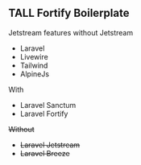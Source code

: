 ## TALL Fortify Boilerplate

Jetstream features without Jetstream

- Laravel
- Livewire
- Tailwind
- AlpineJs

With

- Laravel Sanctum
- Laravel Fortify

<strike>Without</strike>
- <strike>Laravel Jetstream</strike>
- <strike>Laravel Breeze</strike>
